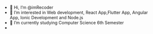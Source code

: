 - 👋 Hi, I’m @imRecoder
- 👀 I’m interested in Web development, React App,Flutter App, Angular App, Ionic Development and Node.js
- 🌱 I’m currently studying Computer Science 6th Semester
-

<!---
imRecoder/imRecoder is a ✨ special ✨ repository because its `README.md` (this file) appears on your GitHub profile.
You can click the Preview link to take a look at your changes.
--->

